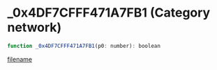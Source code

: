 # _0x4DF7CFFF471A7FB1 (Category network)

```js
function _0x4DF7CFFF471A7FB1(p0: number): boolean
```

[filename](_0x4DF7CFFF471A7FB1_m.md ':include')